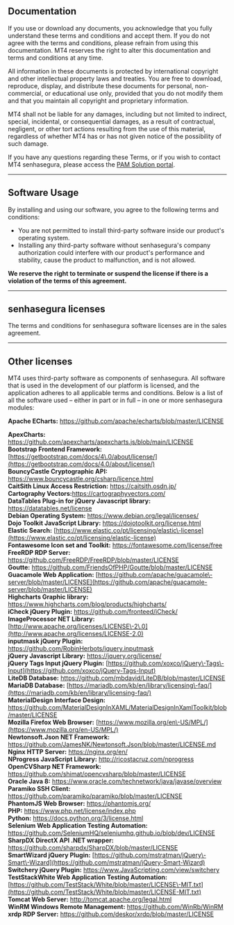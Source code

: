 ## Documentation

If you use or download any documents, you acknowledge that you fully understand these terms and conditions and accept them. If you do not agree with the terms and conditions, please refrain from using this documentation. MT4 reserves the right to alter this documentation and terms and conditions at any time.

All information in these documents is protected by international copyright and other intellectual property laws and treaties. You are free to download, reproduce, display, and distribute these documents for personal, non\-commercial, or educational use only, provided that you do not modify them and that you maintain all copyright and proprietary information.

MT4 shall not be liable for any damages, including but not limited to indirect, special, incidental, or consequential damages, as a result of contractual, negligent, or other tort actions resulting from the use of this material, regardless of whether MT4 has or has not given notice of the possibility of such damage.

If you have any questions regarding these Terms, or if you wish to contact MT4 senhasegura, please access the [PAM Solution portal](https://suporte.senhasegura.com.br/).



---

## Software Usage

By installing and using our software, you agree to the following terms and conditions:

* You are not permitted to install third\-party software inside our product's operating system.
* Installing any third\-party software without senhasegura's company authorization could interfere with our product's performance and stability, cause the product to malfunction, and is not allowed.

**We reserve the right to terminate or suspend the license if there is a violation of the terms of this agreement.**



---

## senhasegura licenses

The terms and conditions for senhasegura software licenses are in the sales agreement.



---

## Other licenses

MT4 uses third\-party software as components of senhasegura. All software that is used in the development of our platform is licensed, and the application adheres to all applicable terms and conditions. Below is a list of all the software used – either in part or in full – in one or more senhasegura modules:

  


**Apache ECharts:** <https://github.com/apache/echarts/blob/master/LICENSE>

**ApexCharts:** <https://github.com/apexcharts/apexcharts.js/blob/main/LICENSE>  
**Bootstrap Frontend Framework:** [https://getbootstrap.com/docs/4\.0/about/license/](https://getbootstrap.com/docs/4.0/about/license/)  
**BouncyCastle Cryptographic API:** <https://www.bouncycastle.org/csharp/licence.html>  
**CaitSith Linux Access Restriction:** <https://caitsith.osdn.jp/>  
**Cartography Vectors:**<https://cartographyvectors.com/>  
**DataTables Plug\-in for jQuery Javascript library:** <https://datatables.net/license>  
**Debian Operating System:** <https://www.debian.org/legal/licenses/>  
**Dojo Toolkit JavaScript Library:** <https://dojotoolkit.org/license.html>  
**Elastic Search:** [https://www.elastic.co/pt/licensing/elastic\-license](https://www.elastic.co/pt/licensing/elastic-license)  
**Fontawesome Icon set and Toolkit:** <https://fontawesome.com/license/free>  
**FreeRDP RDP Server:** <https://github.com/FreeRDP/FreeRDP/blob/master/LICENSE>  
**Goutte:** <https://github.com/FriendsOfPHP/Goutte/blob/master/LICENSE>  
**Guacamole Web Application:** [https://github.com/apache/guacamole\-server/blob/master/LICENSE](https://github.com/apache/guacamole-server/blob/master/LICENSE)  
**Highcharts Graphic library:** <https://www.highcharts.com/blog/products/highcharts/>  
**iCheck jQuery Plugin:** <https://github.com/fronteed/iCheck/>  
**ImageProcessor NET Library:** [http://www.apache.org/licenses/LICENSE\-2\.0](http://www.apache.org/licenses/LICENSE-2.0)  
**inputmask jQuery Plugin:** <https://github.com/RobinHerbots/jquery.inputmask>  
**jQuery Javascript Library:** <https://jquery.org/license/>  
**jQuery Tags Input jQuery Plugin:** [https://github.com/xoxco/jQuery\-Tags\-Input](https://github.com/xoxco/jQuery-Tags-Input)  
**LiteDB Database:** <https://github.com/mbdavid/LiteDB/blob/master/LICENSE>  
**MariaDB Database:** [https://mariadb.com/kb/en/library/licensing\-faq/](https://mariadb.com/kb/en/library/licensing-faq/)  
**MaterialDesign Interface Design:** <https://github.com/MaterialDesignInXAML/MaterialDesignInXamlToolkit/blob/master/LICENSE>  
**Mozilla Firefox Web Browser:** [https://www.mozilla.org/en\-US/MPL/](https://www.mozilla.org/en-US/MPL/)  
**Newtonsoft.Json NET Framework:** <https://github.com/JamesNK/Newtonsoft.Json/blob/master/LICENSE.md>  
**Nginx HTTP Server:** <https://nginx.org/en/>  
**NProgress JavaScript Library:** <http://ricostacruz.com/nprogress>  
**OpenCVSharp NET Framework:** <https://github.com/shimat/opencvsharp/blob/master/LICENSE>  
**Oracle Java 8:** <https://www.oracle.com/technetwork/java/javase/overview>  
**Paramiko SSH Client:** <https://github.com/paramiko/paramiko/blob/master/LICENSE>  
**PhantomJS Web Browser:** <https://phantomjs.org/>  
**PHP:** <https://www.php.net/license/index.php>  
**Python:** <https://docs.python.org/3/license.html>  
**Selenium Web Application Testing Automation:** <https://github.com/SeleniumHQ/seleniumhq.github.io/blob/dev/LICENSE>  
**SharpDX DirectX API .NET wrapper:** <https://github.com/sharpdx/SharpDX/blob/master/LICENSE>  
**SmartWizard jQuery Plugin:** [https://github.com/mstratman/jQuery\-Smart\-Wizard](https://github.com/mstratman/jQuery-Smart-Wizard)  
**Switchery jQuery Plugin:** <https://www.JavaScripting.com/view/switchery>  
**TestStackWhite Web Application Testing Automation:** [https://github.com/TestStack/White/blob/master/LICENSE\-MIT.txt](https://github.com/TestStack/White/blob/master/LICENSE-MIT.txt)  
**Tomcat Web Server:** <http://tomcat.apache.org/legal.html>  
**WinRM Windows Remote Management:** <https://github.com/WinRb/WinRM>  
**xrdp RDP Server:** <https://github.com/deskor/xrdp/blob/master/LICENSE>

